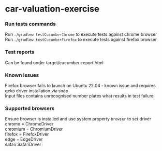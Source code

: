 # car-valuation-exercise

### Run tests commands 
Run `./gradlew testCucumberChrome` to execute tests against chrome browser  
Run `./gradlew testCucumberFirefox`  to execute tests against firefox browser 

### Test reports 
Can be found under target/cucumber-report.html

### Known issues 
Firefox browser fails to launch on Ubuntu 22.04 - known issue and requires geko driver installation via snap   
Input files contains unrecognised number plates what results in test failure  

### Supported browsers 
Ensure browser is installed and use system property `browser` to set driver         
       chrome = ChromeDriver  
       chromium =  ChromiumDriver  
       firefox = FirefoxDriver  
       edge = EdgeDriver    
       safari SafariDriver  
 